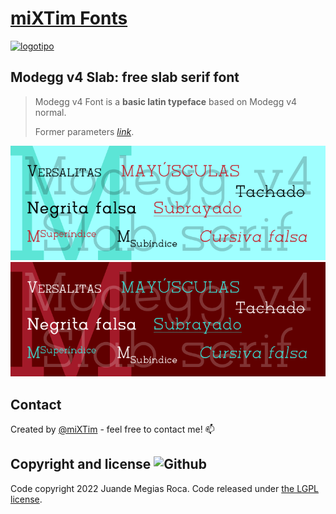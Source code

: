 # [miXTim Fonts](https://github.com/miXTim/fonts)
<a target="_blank" rel="noopener noreferrer" href="/miXTim/fonts/blob/main/extras/logo.svg"><img alt="logotipo" src="/miXTim/fonts/raw/main/extras/logo.svg" style="max-width: 100%;" width="313" height="51"></a>

## Modegg v4 Slab: free slab serif font
> Modegg v4 Font is a **basic latin typeface** based on Modegg v4 normal.
> 
> Former parameters [_link_](https://en.m.fontke.com/font/12316704/).

![Typeface sample](./Modegg-sample-light.png#gh-light-mode-only)
![Typeface sample](./Modegg-sample-dark.png#gh-dark-mode-only)

## Contact
Created by [@miXTim](https://twitter.com/juande4u/) - feel free to contact me! 📫

## Copyright and license ![Github](https://img.shields.io/badge/license-SIL1.1-orange?logo=Github)
Code copyright 2022 Juande Megias Roca. Code released under [the LGPL license](https://github.com/jgthms/bulma/blob/master/LICENSE).

